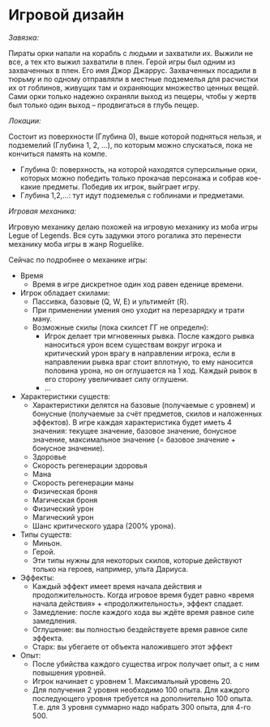 # Игровой дизайн

*Завязка:*

Пираты орки напали на корабль с людьми и захватили их. Выжили не все, а тех кто выжил захватили в плен. Герой игры был одним из захваченных в плен. Его имя Джор Джаррус. Захваченных посадили в тюрьму и по одному отправляли в местные подземелья для расчистки их от гоблинов, живущих там и охраняющих множество ценных вещей. Сами орки только надежно охраняли выход из пещеры, чтобы у жертв был только один выход – продвигаться в глубь пещер.

*Локации:*

Состоит из поверхности (Глубина 0), выше которой подняться нельзя, и подземелий (Глубина 1, 2, …), по которым можно спускаться, пока не кончиться память на компе.

* Глубина 0: поверхность, на которой находятся суперсильные орки, которых можно победить только прокачав персонажа и собрав кое-какие предметы. Победив их игрок, выйграет игру.
* Глубина 1,2,…: тут идут подземелья с гоблинами и предметами.

*Игровая механика:*

Игровую механику делаю похожей на игровую механику из моба игры Legue of Legends. Вся суть задумки этого рогалика это перенести механику моба игры в жанр Roguelike.

Сейчас по подробнее о механике игры:

* Время
    * Время в игре дискретное один ход равен еденице времени.
* Игрок обладает скилами:
    * Пассивка, базовые (Q, W, E) и ультимейт (R).
    * При применении умения оно уходит на перезарядку и трати ману.
    * Возможные скилы (пока скилсет ГГ не определн):
        * Игрок делает три мгновенных рывка. После каждого рывка наноситься урон всем существам вокруг игрока и критический урон врагу в направлении игрока, если в направлении рывка враг стоит вплотную, то ему наносится половина урона, но он оглушается на 1 ход. Каждый рывок в его сторону увеличивает силу оглушени.
        * ...
* Характеристики существ:
    * Характеристики делятся на базовые (получаемые с уровнем) и бонусные (получаемые за счёт предметов, скилов и наложенных эффектов). В игре каждая характеристика будет иметь 4 значения: текущее значение, базовое значение, бонусное значение, максимальное значение (= базовое значение + бонусное значение).
    * Здоровье
    * Скорость регенерации здоровья
    * Мана
    * Скорость регенерации маны
    * Физическая броня
    * Магическая броня
    * Физический урон
    * Магический урон
    * Шанс критического удара (200% урона).
* Типы существ:
    * Миньон.
    * Герой.
    * Эти типы нужны для некоторых скилов, которые действуют только на героев, например, ульта Дариуса.
* Эффекты:
    * Каждый эффект имеет время начала действия и продолжительность. Когда игровое время будет равно «время начала действия» + «продолжительность», эффект спадает.
    * Замедление: после каждого хода вы ждёте  время равное силе замедления.
    * Оглушение: вы полностью бездействуете  время равное силе эффекта.
    * Старх: вы убегаете от объекта наложившего этот эффект 
* Опыт: 
    * После убийства каждого существа игрок получает опыт, а с ним повышения уровней.
    * Игрок начинает с уровнем 1. Максимальный уровень 20.
    * Для получения 2 уровня необходимо 100 опыта. Для каждого последующего уровня требуется на дополнительно 100 опыта. Т.е. для 3 уровня суммарно надо набрать 300 опыта, для 4-го 500.
